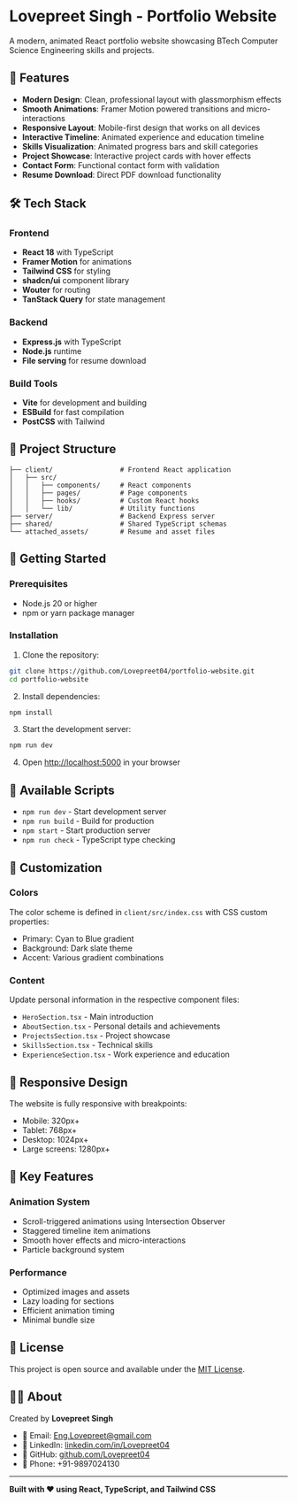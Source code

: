 # Lovepreet Singh - Portfolio Website

A modern, animated React portfolio website showcasing BTech Computer Science Engineering skills and projects.

## 🚀 Features

- **Modern Design**: Clean, professional layout with glassmorphism effects
- **Smooth Animations**: Framer Motion powered transitions and micro-interactions
- **Responsive Layout**: Mobile-first design that works on all devices
- **Interactive Timeline**: Animated experience and education timeline
- **Skills Visualization**: Animated progress bars and skill categories
- **Project Showcase**: Interactive project cards with hover effects
- **Contact Form**: Functional contact form with validation
- **Resume Download**: Direct PDF download functionality

## 🛠️ Tech Stack

### Frontend
- **React 18** with TypeScript
- **Framer Motion** for animations
- **Tailwind CSS** for styling
- **shadcn/ui** component library
- **Wouter** for routing
- **TanStack Query** for state management

### Backend
- **Express.js** with TypeScript
- **Node.js** runtime
- **File serving** for resume download

### Build Tools
- **Vite** for development and building
- **ESBuild** for fast compilation
- **PostCSS** with Tailwind

## 📁 Project Structure

```
├── client/                 # Frontend React application
│   ├── src/
│   │   ├── components/     # React components
│   │   ├── pages/          # Page components
│   │   ├── hooks/          # Custom React hooks
│   │   └── lib/            # Utility functions
├── server/                 # Backend Express server
├── shared/                 # Shared TypeScript schemas
└── attached_assets/        # Resume and asset files
```

## 🚀 Getting Started

### Prerequisites
- Node.js 20 or higher
- npm or yarn package manager

### Installation

1. Clone the repository:
```bash
git clone https://github.com/Lovepreet04/portfolio-website.git
cd portfolio-website
```

2. Install dependencies:
```bash
npm install
```

3. Start the development server:
```bash
npm run dev
```

4. Open [http://localhost:5000](http://localhost:5000) in your browser

## 📝 Available Scripts

- `npm run dev` - Start development server
- `npm run build` - Build for production
- `npm start` - Start production server
- `npm run check` - TypeScript type checking

## 🎨 Customization

### Colors
The color scheme is defined in `client/src/index.css` with CSS custom properties:
- Primary: Cyan to Blue gradient
- Background: Dark slate theme
- Accent: Various gradient combinations

### Content
Update personal information in the respective component files:
- `HeroSection.tsx` - Main introduction
- `AboutSection.tsx` - Personal details and achievements
- `ProjectsSection.tsx` - Project showcase
- `SkillsSection.tsx` - Technical skills
- `ExperienceSection.tsx` - Work experience and education

## 📱 Responsive Design

The website is fully responsive with breakpoints:
- Mobile: 320px+
- Tablet: 768px+
- Desktop: 1024px+
- Large screens: 1280px+

## 🌟 Key Features

### Animation System
- Scroll-triggered animations using Intersection Observer
- Staggered timeline item animations
- Smooth hover effects and micro-interactions
- Particle background system

### Performance
- Optimized images and assets
- Lazy loading for sections
- Efficient animation timing
- Minimal bundle size

## 📄 License

This project is open source and available under the [MIT License](LICENSE).

## 👨‍💻 About

Created by **Lovepreet Singh**
- 📧 Email: Eng.Lovepreet@gmail.com
- 💼 LinkedIn: [linkedin.com/in/Lovepreet04](https://linkedin.com/in/Lovepreet04)
- 🐙 GitHub: [github.com/Lovepreet04](https://github.com/Lovepreet04)
- 📱 Phone: +91-9897024130

---

**Built with ❤️ using React, TypeScript, and Tailwind CSS**